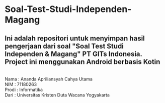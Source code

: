 # Soal-Test-Studi-Independen-Magang
<h2>Ini adalah repositori untuk menyimpan hasil pengerjaan dari soal "Soal Test Studi Independen &amp; Magang" PT GITs Indonesia. Project ini menggunakan Android berbasis Kotin</h2>
<p><br>Nama : Ananda Apriliansyah Cahya Utama
<br>NIM : 71180263
<br>Prodi : Informatika
<br>Dari : Universitas Kristen Duta Wacana Yogyakarta</p>
